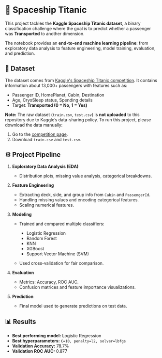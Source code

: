 # 🚀 Spaceship Titanic 
This project tackles the **Kaggle Spaceship Titanic dataset**, a binary classification challenge where the goal is to predict whether a passenger was **Transported** to another dimension.

The notebook provides an **end-to-end machine learning pipeline**: from exploratory data analysis to feature engineering, model training, evaluation, and prediction.

## 📂 Dataset

The dataset comes from [Kaggle's Spaceship Titanic competition](https://www.kaggle.com/competitions/spaceship-titanic).
It contains information about 13,000+ passengers with features such as:

* Passenger ID, HomePlanet, Cabin, Destination
* Age, CryoSleep status, Spending details
* Target: **Transported (0 = No, 1 = Yes)**

**Note:** The raw dataset (`train.csv`, `test.csv`) is **not uploaded** to this repository due to Kaggle’s data-sharing policy.
To run this project, please download the data manually:
1. Go to the [competition page](https://www.kaggle.com/competitions/spaceship-titanic).
2. Download `train.csv` and `test.csv`.

## ⚙️ Project Pipeline

1. **Exploratory Data Analysis (EDA)**

   * Distribution plots, missing value analysis, categorical breakdowns.
2. **Feature Engineering**

   * Extracting deck, side, and group info from `Cabin` and `PassengerId`.
   * Handling missing values and encoding categorical features.
   * Scaling numerical features.
3. **Modeling**

   * Trained and compared multiple classifiers:

     * Logistic Regression
     * Random Forest
     * KNN
     * XGBoost
     * Support Vector Machine (SVM)
   * Used cross-validation for fair comparison.
4. **Evaluation**

   * Metrics: Accuracy, ROC AUC.
   * Confusion matrices and feature importance visualizations.
5. **Prediction**

   * Final model used to generate predictions on test data.


## 📊 Results

* **Best performing model:** Logistic Regression
* **Best hyperparameters:** `C=10, penalty=l2, solver=lbfgs`
* **Validation Accuracy:** 78.7%
* **Validation ROC AUC:** 0.877
